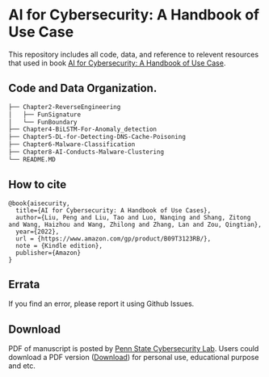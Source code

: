#  AI for Cybersecurity: A Handbook of Use Case
This repository includes all code, data, and reference to relevent resources that used in book [AI for Cybersecurity: A Handbook of Use Case](https://psucybersecuritylab.github.io). 


## Code and Data Organization.    
```bash
├── Chapter2-ReverseEngineering
│   ├── FunSignature
│   └── FunBoundary
├── Chapter4-BiLSTM-For-Anomaly_detection
├── Chapter5-DL-for-Detecting-DNS-Cache-Poisoning
├── Chapter6-Malware-Classification
├── Chapter8-AI-Conducts-Malware-Clustering
└── README.MD
```

## How to cite

```
@book{aisecurity,
  title={AI for Cybersecurity: A Handbook of Use Cases},
  author={Liu, Peng and Liu, Tao and Luo, Nanqing and Shang, Zitong and Wang, Haizhou and Wang, Zhilong and Zhang, Lan and Zou, Qingtian},
  year={2022},
  url = {https://www.amazon.com/gp/product/B09T3123RB/},
  note = {Kindle edition},
  publisher={Amazon}
}
```

## Errata
If you find an error, please report it using Github Issues. 


## Download
PDF of manuscript is posted by [Penn State Cybersecurity Lab](https://s2.ist.psu.edu/index.html). Users could download a PDF version ([Download](https://github.com/PSUCyberSecurityLab/PSUCyberSecurityLab.github.io/blob/main/book.pdf)) for personal use, educational purpose and etc. 


